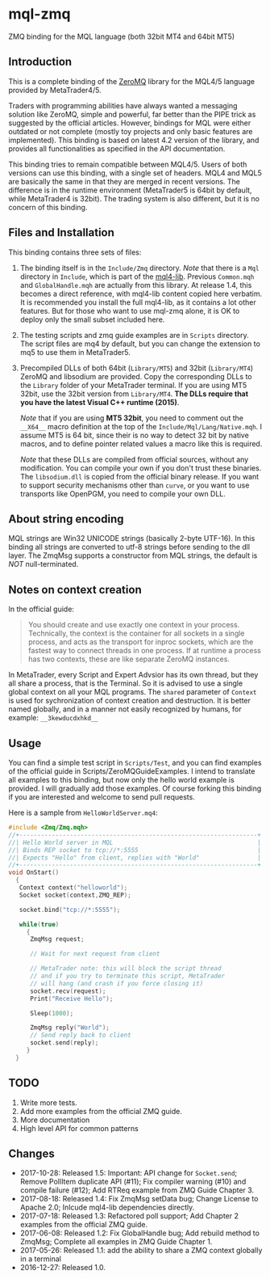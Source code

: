 # mql-zmq

ZMQ binding for the MQL language (both 32bit MT4 and 64bit MT5)

## Introduction

This is a complete binding of the [ZeroMQ](http://zeromq.org/) library
for the MQL4/5 language provided by MetaTrader4/5.

Traders with programming abilities have always wanted a messaging solution like
ZeroMQ, simple and powerful, far better than the PIPE trick as suggested by the
official articles. However, bindings for MQL were either outdated or not
complete (mostly toy projects and only basic features are implemented). This
binding is based on latest 4.2 version of the library, and provides all
functionalities as specified in the API documentation.

This binding tries to remain compatible between MQL4/5. Users of both versions
can use this binding, with a single set of headers. MQL4 and MQL5 are basically
the same in that they are merged in recent versions. The difference is in the
runtime environment (MetaTrader5 is 64bit by default, while MetaTrader4 is
32bit). The trading system is also different, but it is no concern of this
binding.

## Files and Installation

This binding contains three sets of files:

1. The binding itself is in the `Include/Zmq` directory. *Note* that there is a
   `Mql` directory in `Include`, which is part of
   the [mql4-lib](https://github.com/dingmaotu/mql4-lib). Previous `Common.mqh`
   and `GlobalHandle.mqh` are actually from this library. At release 1.4, this
   becomes a direct reference, with mql4-lib content copied here verbatim. It is
   recommended you install the full mql4-lib, as it contains a lot other
   features. But for those who want to use mql-zmq alone, it is OK to deploy
   only the small subset included here.

2. The testing scripts and zmq guide examples are in `Scripts` directory. The
   script files are mq4 by default, but you can change the extension to mq5 to
   use them in MetaTrader5.

3. Precompiled DLLs of both 64bit (`Library/MT5`) and 32bit (`Library/MT4`)
   ZeroMQ and libsodium are provided. Copy the corresponding DLLs to the
   `Library` folder of your MetaTrader terminal. If you are using MT5 32bit, use
   the 32bit version from `Library/MT4`. **The DLLs require that you have the
   latest Visual C++ runtime (2015)**.

   *Note* that if you are using **MT5 32bit**, you need to comment out the
   `__X64__` macro definition at the top of the `Include/Mql/Lang/Native.mqh`. I
   assume MT5 is 64 bit, since their is no way to detect 32 bit by native
   macros, and to define pointer related values a macro like this is required.
   
   *Note* that these DLLs are compiled from official sources, without any
   modification. You can compile your own if you don't trust these binaries. The
   `libsodium.dll` is copied from the official binary release. If you want to
   support security mechanisms other than `curve`, or you want to use transports
   like OpenPGM, you need to compile your own DLL.

## About string encoding

MQL strings are Win32 UNICODE strings (basically 2-byte UTF-16). In this binding
all strings are converted to utf-8 strings before sending to the dll layer. The
ZmqMsg supports a constructor from MQL strings, the default is _NOT_
null-terminated.

## Notes on context creation

In the official guide:

> You should create and use exactly one context in your process. Technically,
> the context is the container for all sockets in a single process, and acts as
> the transport for inproc sockets, which are the fastest way to connect threads
> in one process. If at runtime a process has two contexts, these are like
> separate ZeroMQ instances.

In MetaTrader, every Script and Expert Advsior has its own thread, but they all
share a process, that is the Terminal. So it is advised to use a single global
context on all your MQL programs. The `shared` parameter of `Context` is used
for sychronization of context creation and destruction. It is better named
globally, and in a manner not easily recognized by humans, for example:
`__3kewducdxhkd__`

## Usage

You can find a simple test script in `Scripts/Test`, and you can find examples
of the official guide in Scripts/ZeroMQGuideExamples. I intend to translate all
examples to this binding, but now only the hello world example is provided. I
will gradually add those examples. Of course forking this binding if you are
interested and welcome to send pull requests.

Here is a sample from `HelloWorldServer.mq4`:

```c++
#include <Zmq/Zmq.mqh>
//+------------------------------------------------------------------+
//| Hello World server in MQL                                        |
//| Binds REP socket to tcp://*:5555                                 |
//| Expects "Hello" from client, replies with "World"                |
//+------------------------------------------------------------------+
void OnStart()
  {
   Context context("helloworld");
   Socket socket(context,ZMQ_REP);

   socket.bind("tcp://*:5555");

   while(true)
     {
      ZmqMsg request;

      // Wait for next request from client

      // MetaTrader note: this will block the script thread
      // and if you try to terminate this script, MetaTrader
      // will hang (and crash if you force closing it)
      socket.recv(request);
      Print("Receive Hello");

      Sleep(1000);

      ZmqMsg reply("World");
      // Send reply back to client
      socket.send(reply);
     }
  }
```

## TODO

1. Write more tests.
2. Add more examples from the official ZMQ guide.
3. More documentation
4. High level API for common patterns

## Changes

* 2017-10-28: Released 1.5: Important: API change for `Socket.send`; Remove
  PollItem duplicate API (#11); Fix compiler warning (#10) and compile failure
  (#12); Add RTReq example from ZMQ Guide Chapter 3.
* 2017-08-18: Released 1.4: Fix ZmqMsg setData bug; Change License to Apache
  2.0; Inlcude mql4-lib dependencies directly.
* 2017-07-18: Released 1.3: Refactored poll support; Add Chapter 2 examples from
  the official ZMQ guide.
* 2017-06-08: Released 1.2: Fix GlobalHandle bug; Add rebuild method to ZmqMsg;
  Complete all examples in ZMQ Guide Chapter 1.
* 2017-05-26: Released 1.1: add the ability to share a ZMQ context globally in a terminal
* 2016-12-27: Released 1.0.
